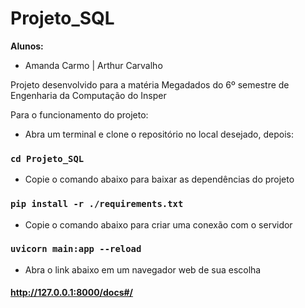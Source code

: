 # Projeto_SQL

**Alunos:**
- Amanda Carmo    |   Arthur Carvalho



Projeto desenvolvido para a matéria Megadados do 6º semestre de Engenharia da Computação do Insper

Para o funcionamento do projeto:

- Abra um terminal e clone o repositório no local desejado, depois:

### `cd Projeto_SQL`

- Copie o comando abaixo para baixar as dependências do projeto
### `pip install -r ./requirements.txt`

- Copie o comando abaixo para criar uma conexão com o servidor
### `uvicorn main:app --reload`

- Abra o link abaixo em um navegador web de sua escolha
#### http://127.0.0.1:8000/docs#/
